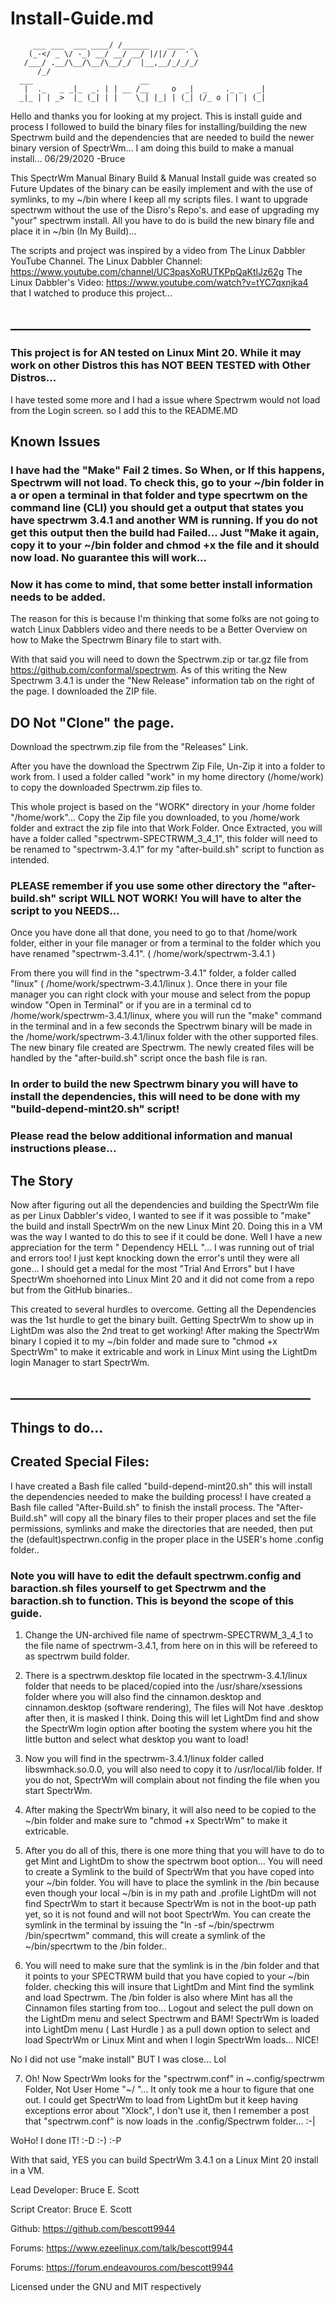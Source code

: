 # Install-Guide.md
         ___ ___  ___ ____/ /______    ____ _  
        (_-</ _ \/ -_) __/ __/ __/ |/|/ /  ' \ 
       /___/ .__/\__/\__/\__/_/  |__,__/_/_/_/ 
          /_/                                 
      ___                        __                           
       |  ._   _ _|_  _. | | __ /__     o  _|  _    ._ _   _| 
      _|_ | | _>  |_ (_| | |    \_| |_| | (_| (/_ o | | | (_| 

Hello and thanks you for looking at my project.
This is install guide and process I followed to build the binary files for installing/building the new Spectrwm build and the dependencies that are needed to build the newer
binary version of SpectrWm... I am doing this build to make a manual install... 06/29/2020 -Bruce

This SpectrWm Manual Binary Build & Manual Install guide was created so Future Updates of the binary can be easily implement and with the use of symlinks,
to my ~/bin where I keep all my scripts files. I want to upgrade spectrwm without the use of the Disro's Repo's. and ease of upgrading my "your" spectrwm install.
All you have to do is build the new binary file and place it in ~/bin (In My Build)...

The scripts and project was inspired by a video from The Linux Dabbler YouTube Channel. The Linux Dabbler Channel: https://www.youtube.com/channel/UC3pasXoRUTKPpQaKtlJz62g
The Linux Dabbler's Video: https://www.youtube.com/watch?v=tYC7qxnjka4 that I watched to produce this project...
## ________________________________________________

### This project is for AN tested on Linux Mint 20. While it may work on other Distros this has NOT BEEN TESTED with Other Distros...

I have tested some more and I had a issue where Spectrwm would not load from the Login screen. so I add this to the README.MD

## Known Issues
### I have had the "Make" Fail 2 times. So When, or If this happens, Spectrwm will not load. To check this, go to your ~/bin folder in a or open a terminal in that folder and type specrtwm on the command line (CLI) you should get a output that states you have spectrwm 3.4.1 and another WM is running. If you do not get this output then the build had Failed... Just "Make it again, copy it to your ~/bin folder and chmod +x the file and it should now load. No guarantee this will work...

### Now it has come to mind, that some better install information needs to be added.

The reason for this is because I'm thinking that some folks are not going to watch Linux Dabblers video and there needs to be a Better Overview on how to Make the Spectrwm Binary
file to start with.

With that said you will need to down the Spectrwm.zip or tar.gz file from https://github.com/conformal/spectrwm.
As of this writing the New Spectrwm 3.4.1 is under the "New Release" information tab on the right of the page. I downloaded the ZIP file.
## DO Not "Clone" the page.
Download the spectrwm.zip file from the "Releases" Link.

After you have the download the Spectrwm Zip File, Un-Zip it into a folder to work from. I used a folder called "work" in my home directory (/home/work) to copy the downloaded
Spectrwm.zip files to.

This whole project is based on the "WORK" directory in your /home folder "/home/work"... Copy the Zip file you downloaded, to you /home/work folder and extract the zip file into
that Work Folder.
Once Extracted, you will have a folder called "spectrwm-SPECTRWM_3_4_1", this folder will need to be renamed to "spectrwm-3.4.1" for my "after-build.sh" script to function as intended.

### PLEASE remember if you use some other directory the "after-build.sh" script WILL NOT WORK! You will have to alter the script to you NEEDS...

Once you have done all that done, you need to go to that /home/work folder, either in your file manager or from a terminal to the folder which you have renamed "spectrwm-3.4.1".
( /home/work/spectrwm-3.4.1 )

From there you will find in the "spectrwm-3.4.1" folder, a folder called "linux" ( /home/work/spectrwm-3.4.1/linux ). Once there in your file manager you can right clock with your
mouse and select from the popup window "Open in Terminal" or if you are in a terminal cd to /home/work/spectrwm-3.4.1/linux, where you will run the "make" command in the terminal and
in a few seconds the Spectrwm binary will be made in the /home/work/spectrwm-3.4.1/linux folder with the other supported files. The new binary file created are Spectrwm.
The newly created files will be handled by the "after-build.sh" script once the bash file is ran.

### In order to build the new Spectrwm binary you will have to install the dependencies, this will need to be done with my "build-depend-mint20.sh" script!
### Please read the below additional information and manual instructions please...

## The Story
Now after figuring out all the dependencies and building the SpectrWm file as per Linux Dabbler's video, I wanted to see if it was possible to "make"
the build and install SpectrWm on the new Linux Mint 20. Doing this in a VM was the way I wanted to do this to see if it could be done.
Well I have a new appreciation for the term " Dependency HELL "... I was running out of trial and errors too! I just kept knocking down the error's until they were all gone...
I should get a medal for the most "Trial And Errors" but I have SpectrWm shoehorned into Linux Mint 20 and it did not come from a repo but from the GitHub binaries..

This created to several hurdles to overcome.
Getting all the Dependencies was the 1st hurdle to get the binary built.
Getting SpectrWm to show up in LightDm was also the 2nd treat to get working!
After making the SpectrWm binary I copied it to my ~/bin folder and made sure to "chmod +x SpectrWm" to make it extricable and work in Linux Mint using the LightDm login
Manager to start SpectrWm.
## ________________________________________________

## Things to do...

## Created Special Files:
I have created a Bash file called "build-depend-mint20.sh" this will install the dependencies needed to make the building process!
I have created a Bash file called "After-Build.sh" to finish the install process. The "After-Build.sh" will copy all the binary files to their proper places and set the file
permissions, symlinks and make the directories that are needed, then put the (default)spectrwn.config in the proper place in the USER's home .config folder..

### Note you will have to edit the default spectrwm.config and baraction.sh files yourself to get Spectrwm and the baraction.sh to function. This is beyond the scope of this guide.

1. Change the UN-archived file name of spectrwm-SPECTRWM_3_4_1 to the file name of spectrwm-3.4.1, from here on in this will be refereed to as spectrwm build folder.

2. There is a spectrwm.desktop file located in the spectrwm-3.4.1/linux folder that needs to be placed/copied into the /usr/share/xsessions folder where you will also find the
cinnamon.desktop and cinnamon.desktop (software rendering), The files will Not have .desktop after then, it is masked I think. Doing this will let LightDm find and show
the SpectrWm login option after booting the system where you hit the little button and select what desktop you want to load!

3. Now you will find in the spectrwm-3.4.1/linux folder called libswmhack.so.0.0, you will also need to copy it to /usr/local/lib folder. If you do not, SpectrWm will complain
about not finding the file when you start SpectrWm.

4. After making the SpectrWm binary, it will also need to be copied to the ~/bin folder and make sure to "chmod +x SpectrWm" to make it extricable.

5. After you do all of this, there is one more thing that you will have to do to get Mint and LightDm to show the spectrwm boot option...
You will need to create a Symlink to the build of SpectrWm that you have coped into your ~/bin folder. You will have to place the symlink in the /bin because even though
your local ~/bin is in my path and .profile LightDm will not find SpectrWm to start it because SpectrWm is not in the boot-up path yet, so it is not found and
will not boot SpectrWm.
You can create the symlink in the terminal by issuing the "ln -sf ~/bin/spectrwm /bin/specrtwm" command, this will create a symlink of the ~/bin/specrtwm to the /bin folder..

6. You will need to make sure that the symlink is in the /bin folder and that it points to your SPECTRWM build that you have copied to your ~/bin folder. checking this will
insure that LightDm and Mint find the symlink and load Spectrwm.
The /bin folder is also where Mint has all the Cinnamon files starting from too... Logout and select the pull down on the LightDm menu and select Spectrwm and BAM!
SpectrWm is loaded into LightDm menu ( Last Hurdle ) as a pull down option to select and load SpectrWm or Linux Mint and when I login SpectrWm loads... NICE!

No I did not use "make install" BUT I was close... Lol

7. Oh! Now SpectrWm looks for the "spectrwm.conf" in ~.config/spectrwm Folder, Not User Home "~/ "...
It only took me a hour to figure that one out. I could get SpectrWm to load from LightDm but it keep having exceptions error about "Xlock", I don't use it,
then I remember a post that "spectrwm.conf" is now loads in the .config/Spectrwm folder... \:-|

WoHo! I done IT!  :-D  :-)  :-P

With that said, YES you can build SpectrWm 3.4.1 on a Linux Mint 20 install in a VM.



Lead Developer: Bruce E. Scott

Script Creator: Bruce E. Scott

Github: https://github.com/bescott9944

Forums: https://www.ezeelinux.com/talk/bescott9944

Forums: https://forum.endeavouros.com/bescott9944

Licensed under the GNU and MIT respectively
